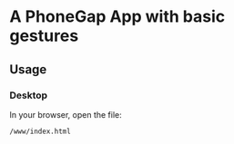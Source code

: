 # A PhoneGap App with basic gestures

## Usage

### Desktop

In your browser, open the file:

    /www/index.html

